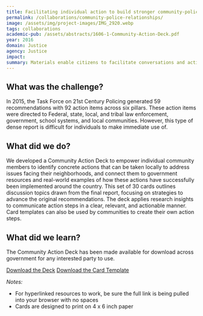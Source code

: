 ```yaml
---
title: Facilitating individual action to build stronger community-police relationships
permalink: /collaborations/community-police-relationships/
image: /assets/img/project-images/IMG_2920.webp
tags: collaborations
academic-pub: /assets/abstracts/1606-1-Community-Action-Deck.pdf
year: 2016
domain: Justice
agency: Justice
impact:
summary: Materials enable citizens to facilitate conversations and action planning around better community policing
---
```


## What was the challenge?
In 2015, the Task Force on 21st Century Policing generated 59 recommendations with 92 action items across six pillars. These action items were directed to Federal, state, local, and tribal law enforcement, government, school systems, and local communities. However, this type of dense report is difficult for individuals to make immediate use of. 

## What did we do?
We developed a Community Action Deck to empower individual community members to identify concrete actions that can be taken locally to address issues facing their neighborhoods, and connect them to government resources and real-world examples of how these actions have successfully been implemented around the country. This set of 30 cards outlines discussion topics drawn from the final report, focusing on strategies to advance the original recommendations. The deck applies research insights to communicate action steps in a clear, relevant, and actionable manner. Card templates can also be used by communities to create their own action steps. 

## What did we learn?
The Community Action Deck has been made available for download across government for any interested party to use. 

<a class="usa-button margin-bottom-1" href="{{site.baseurl}}/assets/abstracts/1606-1-Community-Action-Deck.pdf" target="_blank">Download the Deck</a>
<a class="usa-button" href="{{site.baseurl}}/assets/abstracts/1606-2-Community-Action-Deck-Card-Template.pptx" target="_blank">Download the Card Template</a>

_Notes:_
- For hyperlinked resources to work, be sure the full link is being pulled into your browser with no spaces
- Cards are designed to print on 4 x 6 inch paper
